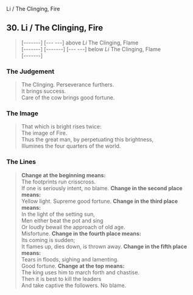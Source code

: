 Li / The Clinging, Fire
## 30. Li / The Clinging, Fire
> [-------]
> [--- ---] above _Li_ The Clinging, Flame  
> [-------]
> [-------]
> [--- ---] below _Li_ The Clinging, Flame  
> [-------]
### The Judgement
> The Clinging. Perseverance furthers.  
 It brings success.  
 Care of the cow brings good fortune.
### The Image
> That which is bright rises twice:  
 The image of Fire.  
 Thus the great man, by perpetuating this brightness,  
 Illumines the four quarters of the world.
### The Lines

 > **Change at the beginning means:**  
 The footprints run crisscross.  
 If one is seriously intent, no blame.
 > **Change in the second place means:**  
 Yellow light. Supreme good fortune.
 > **Change in the third place means:**  
 In the light of the setting sun,  
 Men either beat the pot and sing  
 Or loudly bewail the approach of old age.  
 Misfortune.
 > **Change in the fourth place means:**  
 Its coming is sudden;  
 It flames up, dies down, is thrown away.
 > **Change in the fifth place means:**  
 Tears in floods, sighing and lamenting.  
 Good fortune.
 > **Change at the top means:**  
 The king uses him to march forth and chastise.  
 Then it is best to kill the leaders  
 And take captive the followers. No blame.



